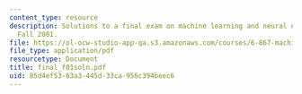 ```yaml
---
content_type: resource
description: Solutions to a final exam on machine learning and neural networks from
  Fall 2001.
file: https://ol-ocw-studio-app-qa.s3.amazonaws.com/courses/6-867-machine-learning-fall-2006/85d4ef5363a3445d33ca956c394beec6_final_f01soln.pdf
file_type: application/pdf
resourcetype: Document
title: final_f01soln.pdf
uid: 85d4ef53-63a3-445d-33ca-956c394beec6
---
```

